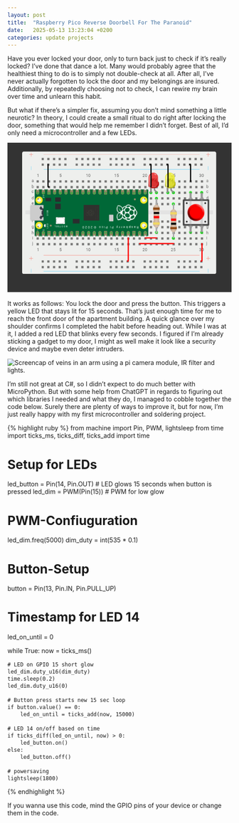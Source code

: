 ```yaml
---
layout: post
title:  "Raspberry Pico Reverse Doorbell For The Paranoid"
date:   2025-05-13 13:23:04 +0200
categories: update projects
---
```

Have you ever locked your door, only to turn back just to check if it’s really locked? I’ve done that dance a lot. Many would probably agree that the healthiest thing to do is to simply not double-check at all. After all, I’ve never actually forgotten to lock the door and my belongings are insured.
Additionally, by repeatedly choosing not to check, I can rewire my brain over time and unlearn this habit.

But what if there’s a simpler fix, assuming you don’t mind something a little neurotic? In theory, I could create a small ritual to do right after locking the door, something that would help me remember I didn’t forget. Best of all, I’d only need a microcontroller and a few LEDs.

![Screencap of veins in an arm using a pi camera module, IR filter and lights.](/images/screenshot202505131428.png)

It works as follows:
You lock the door and press the button. This triggers a yellow LED that stays lit for 15 seconds. That’s just enough time for me to reach the front door of the apartment building. A quick glance over my shoulder confirms I completed the habit before heading out.
While I was at it, I added a red LED that blinks every few seconds. I figured if I’m already sticking a gadget to my door, I might as well make it look like a security device and maybe even deter intruders.

![Screencap of veins in an arm using a pi camera module, IR filter and lights.](/images/pico5280d97170d6b8.gif)

I’m still not great at C#, so I didn’t expect to do much better with MicroPython. But with some help from ChatGPT in regards to figuring out which libraries I needed and what they do, I managed to cobble together the code below.
Surely there are plenty of ways to improve it, but for now, I’m just really happy with my first microcontroller and soldering project.

{% highlight ruby %}
from machine import Pin, PWM, lightsleep
from time import ticks_ms, ticks_diff, ticks_add
import time

# Setup for LEDs
led_button = Pin(14, Pin.OUT)    # LED glows 15 seconds when button is pressed
led_dim = PWM(Pin(15))           # PWM for low glow

# PWM-Confiuguration
led_dim.freq(5000)
dim_duty = int(535 * 0.1)           

# Button-Setup
button = Pin(13, Pin.IN, Pin.PULL_UP)

# Timestamp for LED 14
led_on_until = 0

while True:
    now = ticks_ms()

    # LED on GPIO 15 short glow
    led_dim.duty_u16(dim_duty)
    time.sleep(0.2)
    led_dim.duty_u16(0)

    # Button press starts new 15 sec loop
    if button.value() == 0:
        led_on_until = ticks_add(now, 15000)

    # LED 14 on/off based on time
    if ticks_diff(led_on_until, now) > 0:
        led_button.on()
    else:
        led_button.off()

    # powersaving
    lightsleep(1800)
{% endhighlight %}

If you wanna use this code, mind the GPIO pins of your device or change them in the code.